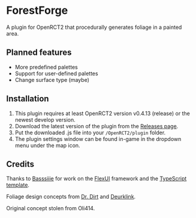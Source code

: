 # ForestForge

A plugin for OpenRCT2 that procedurally generates foliage in a painted area.

## Planned features

- More predefined palettes
- Support for user-defined palettes
- Change surface type (maybe)

## Installation

1. This plugin requires at least OpenRCT2 version v0.4.13 (release) or the newest develop version.
2. Download the latest version of the plugin from the [Releases page](https://github.com/fidwell/OpenRct2-ForestForge/releases).
3. Put the downloaded .js file into your `/OpenRCT2/plugin` folder.
4. The plugin settings window can be found in-game in the dropdown menu under the map icon.

## Credits

Thanks to [Basssiiie](https://github.com/Basssiiie/) for work on the [FlexUI](https://github.com/Basssiiie/OpenRCT2-FlexUI) framework and the [TypeScript template](https://github.com/Basssiiie/OpenRCT2-Simple-Typescript-Template).

Foliage design concepts from [Dr. Dirt](https://www.youtube.com/watch?v=3rzU9aP4ptg) and [Deurklink](https://www.youtube.com/watch?v=xqCSyl5PvtA).

Original concept stolen from Oli414.
